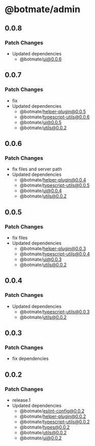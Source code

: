 # @botmate/admin

## 0.0.8

### Patch Changes

- Updated dependencies
  - @botmate/ui@0.0.6

## 0.0.7

### Patch Changes

- fix
- Updated dependencies
  - @botmate/helper-plugin@0.0.5
  - @botmate/typescript-utils@0.0.6
  - @botmate/ui@0.0.5
  - @botmate/utils@0.0.2

## 0.0.6

### Patch Changes

- fix files and server path
- Updated dependencies
  - @botmate/helper-plugin@0.0.4
  - @botmate/typescript-utils@0.0.5
  - @botmate/ui@0.0.4
  - @botmate/utils@0.0.2

## 0.0.5

### Patch Changes

- fix files
- Updated dependencies
  - @botmate/helper-plugin@0.0.3
  - @botmate/typescript-utils@0.0.4
  - @botmate/ui@0.0.3
  - @botmate/utils@0.0.2

## 0.0.4

### Patch Changes

- Updated dependencies
  - @botmate/typescript-utils@0.0.3
  - @botmate/utils@0.0.2

## 0.0.3

### Patch Changes

- fix dependencies

## 0.0.2

### Patch Changes

- release.1
- Updated dependencies
  - @botmate/eslint-config@0.0.2
  - @botmate/helper-plugin@0.0.2
  - @botmate/typescript-utils@0.0.2
  - @botmate/types@0.0.2
  - @botmate/utils@0.0.2
  - @botmate/ui@0.0.2
